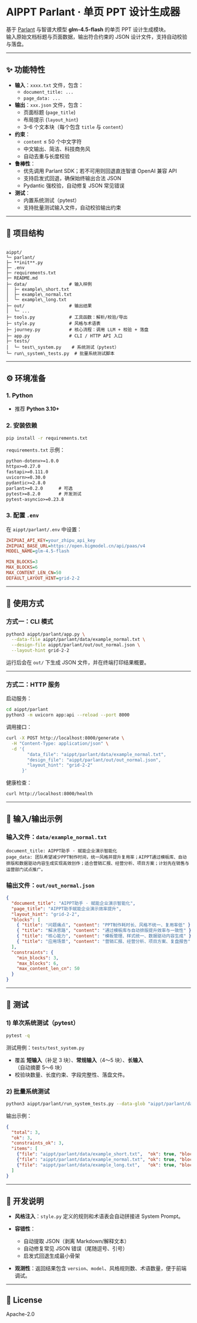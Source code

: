 # AIPPT Parlant · 单页 PPT 设计生成器

基于 [Parlant](https://github.com/emcie-co/parlant) 与智谱大模型 **glm-4.5-flash** 的单页 PPT 设计生成模块。  
输入原始文档标题与页面数据，输出符合约束的 JSON 设计文件，支持自动校验与落盘。

---

## ✨ 功能特性

- **输入**：`xxxx.txt` 文件，包含：
  - `document_title: ...`
  - `page_data: ...`
- **输出**：`xxx.json` 文件，包含：
  - 页面标题 (`page_title`)
  - 布局提示 (`layout_hint`)
  - 3–6 个文本块（每个包含 `title` 与 `content`）
- **约束**：
  - `content` ≤ 50 个中文字符
  - 中文输出、简洁、科技商务风
  - 自动去重与长度校验
- **鲁棒性**：
  - 优先调用 Parlant SDK；若不可用则回退直连智谱 OpenAI 兼容 API
  - 支持启发式回退，确保始终输出合法 JSON
  - Pydantic 强校验，自动修复 JSON 常见错误
- **测试**：
  - 内置系统测试（pytest）
  - 支持批量测试输入文件，自动校验输出约束

---

## 📂 项目结构

```

aippt/
└─ parlant/
├─ **init**.py
├─ .env
├─ requirements.txt
├─ README.md
├─ data/                # 输入样例
│  ├─ example\_short.txt
│  ├─ example\_normal.txt
│  └─ example\_long.txt
├─ out/                 # 输出结果
│  └─ ...
├─ tools.py             # 工具函数：解析/校验/导出
├─ style.py             # 风格与术语表
├─ journey.py           # 核心流程：调用 LLM + 校验 + 落盘
├─ app.py               # CLI / HTTP API 入口
├─ tests/
│  └─ test\_system.py    # 系统测试（pytest）
└─ run\_system\_tests.py  # 批量系统测试脚本

````

---

## ⚙️ 环境准备

### 1. Python
- 推荐 **Python 3.10+**

### 2. 安装依赖
```bash
pip install -r requirements.txt
````

`requirements.txt` 示例：

```txt
python-dotenv>=1.0.0
httpx>=0.27.0
fastapi>=0.111.0
uvicorn>=0.30.0
pydantic>=2.8.0
parlant>=0.2.0      # 可选
pytest>=8.2.0       # 开发测试
pytest-asyncio>=0.23.8
```

### 3. 配置 `.env`

在 `aippt/parlant/.env` 中设置：

```ini
ZHIPUAI_API_KEY=your_zhipu_api_key
ZHIPUAI_BASE_URL=https://open.bigmodel.cn/api/paas/v4
MODEL_NAME=glm-4.5-flash

MIN_BLOCKS=3
MAX_BLOCKS=6
MAX_CONTENT_LEN_CN=50
DEFAULT_LAYOUT_HINT=grid-2-2
```

---

## 🚀 使用方式

### 方式一：CLI 模式

```bash
python3 aippt/parlant/app.py \
  --data-file aippt/parlant/data/example_normal.txt \
  --design-file aippt/parlant/out/out_normal.json \
  --layout-hint grid-2-2
```

运行后会在 `out/` 下生成 JSON 文件，并在终端打印结果概要。

---

### 方式二：HTTP 服务

启动服务：

```bash
cd aippt/parlant
python3 -m uvicorn app:api --reload --port 8000
```

调用接口：

```bash
curl -X POST http://localhost:8000/generate \
  -H "Content-Type: application/json" \
  -d '{
        "data_file": "aippt/parlant/data/example_normal.txt",
        "design_file": "aippt/parlant/out/out_normal.json",
        "layout_hint": "grid-2-2"
      }'
```

健康检查：

```bash
curl http://localhost:8000/health
```

---

## 📄 输入/输出示例

### 输入文件：`data/example_normal.txt`

```
document_title: AIPPT助手 · 赋能企业演示智能化
page_data: 团队希望减少PPT制作时间，统一风格并提升复用率；AIPPT通过模板库、自动排版和数据驱动内容生成实现高效创作；适合营销汇报、经营分析、项目方案；计划先在销售与运营部门试点推广。
```

### 输出文件：`out/out_normal.json`

```json
{
  "document_title": "AIPPT助手 · 赋能企业演示智能化",
  "page_title": "AIPPT助手赋能企业演示效率提升",
  "layout_hint": "grid-2-2",
  "blocks": [
    { "title": "问题痛点", "content": "PPT制作耗时长、风格不统一、复用率低" },
    { "title": "解决思路", "content": "通过模板库与自动排版提升效率与一致性" },
    { "title": "核心能力", "content": "模板管理、样式统一、数据驱动内容生成" },
    { "title": "应用场景", "content": "营销汇报、经营分析、项目方案、复盘报告" }
  ],
  "constraints": {
    "min_blocks": 3,
    "max_blocks": 6,
    "max_content_len_cn": 50
  }
}
```

---

## 🧪 测试

### 1) 单次系统测试（pytest）

```bash
pytest -q
```

测试用例：`tests/test_system.py`

* 覆盖 **短输入**（补足 3 块）、**常规输入**（4～5 块）、**长输入**（自动摘要 5～6 块）
* 校验块数量、长度约束、字段完整性、落盘文件。

### 2) 批量系统测试

```bash
python3 aippt/parlant/run_system_tests.py --data-glob "aippt/parlant/data/*.txt"
```

输出示例：

```json
{
  "total": 3,
  "ok": 3,
  "constraints_ok": 3,
  "items": [
    {"file": "aippt/parlant/data/example_short.txt",  "ok": true, "blocks": 3, "constraints_ok": true, "out": "aippt/parlant/out/example_short.json"},
    {"file": "aippt/parlant/data/example_normal.txt", "ok": true, "blocks": 4, "constraints_ok": true, "out": "aippt/parlant/out/example_normal.json"},
    {"file": "aippt/parlant/data/example_long.txt",   "ok": true, "blocks": 6, "constraints_ok": true, "out": "aippt/parlant/out/example_long.json"}
  ]
}
```

---

## 📌 开发说明

* **风格注入**：`style.py` 定义的规则和术语表会自动拼接进 System Prompt。
* **容错性**：

  * 自动提取 JSON（剥离 Markdown/解释文本）
  * 自动修复常见 JSON 错误（尾随逗号、引号）
  * 启发式回退生成最小骨架
* **观测性**：返回结果包含 `version`、`model`、风格规则数、术语数量，便于前端调试。

---

## 📜 License

Apache-2.0

```


